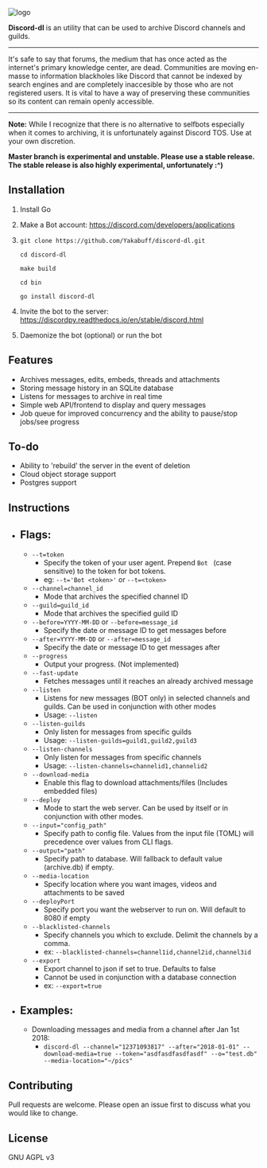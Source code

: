 
![logo](ddl.png)

**Discord-dl** is an utility that can be used to archive Discord channels and guilds.  

***

It's safe to say that forums, the medium that has once acted as the internet's primary knowledge center, are dead.  Communities are moving en-masse to information blackholes like Discord that cannot be indexed by search engines and are completely inaccesible by those who are not registered users.  It is vital to have a way of preserving these communities so its content can remain openly accessible. 

***

**Note:** While I recognize that there is no alternative to selfbots especially when it comes to archiving, it is unfortunately against Discord TOS.  Use at your own discretion.

**Master branch is experimental and unstable. Please use a stable release.  The stable release is also highly experimental, unfortunately :^)**

## Installation

1) Install Go

2) Make a Bot account: https://discord.com/developers/applications

3) ```git clone https://github.com/Yakabuff/discord-dl.git```

    ```cd discord-dl```

    ```make build```

    ```cd bin```

    ```go install discord-dl```

4) Invite the bot to the server: https://discordpy.readthedocs.io/en/stable/discord.html

5) Daemonize the bot (optional) or run the bot

## Features

- Archives messages, edits, embeds, threads and attachments
- Storing message history in an SQLite database
- Listens for messages to archive in real time
- Simple web API/frontend to display and query messages
- Job queue for improved concurrency and the ability to pause/stop jobs/see progress

## To-do

- Ability to 'rebuild' the server in the event of deletion
- Cloud object storage support
- Postgres support

## Instructions

- ## Flags: 
    - `--t=token` 
        - Specify the token of your user agent.  Prepend `Bot ` (case sensitive) to the token for bot tokens. 
        - eg: `--t='Bot <token>'` or `--t=<token>`
    - `--channel=channel_id`
        - Mode that archives the specified channel ID
    - `--guild=guild_id`
        - Mode that archives the specified guild ID
    - `--before=YYYY-MM-DD` or `--before=message_id`
        - Specify the date or message ID to get messages before
    - `--after=YYYY-MM-DD` or `--after=message_id`
        - Specify the date or message ID to get messages after
    - `--progress`
        - Output your progress. (Not implemented)
    - `--fast-update`
        - Fetches messages until it reaches an already archived message
    - `--listen`
        - Listens for new messages (BOT only) in selected channels and guilds. Can be used in conjunction with other modes
        - Usage: `--listen`
    - `--listen-guilds`
        - Only listen for messages from specific guilds
        - Usage: `--listen-guilds=guild1,guild2,guild3`
    - `--listen-channels`
        - Only listen for messages from specific channels
        - Usage: `--listen-channels=channelid1,channelid2`
    - `--download-media`
        - Enable this flag to download attachments/files (Includes embedded files)
    - `--deploy`
        - Mode to start the web server.  Can be used by itself or in conjunction with other modes.
    - `--input="config_path"`
        - Specify path to config file.  Values from the input file (TOML) will precedence over values from CLI flags.
    - `--output="path"`
        - Specify path to database.  Will fallback to default value (archive.db) if empty.
    - `--media-location`
        - Specify location where you want images, videos and attachments to be saved
    - `--deployPort`
        - Specify port you want the webserver to run on. Will default to 8080 if empty
    -  `--blacklisted-channels`
        - Specify channels you which to exclude.  Delimit the channels by a comma. 
        - ex: `--blacklisted-channels=channel1id,channel2id,channel3id`
    -  `--export`
        - Export channel to json if set to true. Defaults to false
        - Cannot be used in conjunction with a database connection
        - ex: `--export=true`

- ## Examples:
    - Downloading messages and media from a channel after Jan 1st 2018:
        - `discord-dl --channel="12371093817" --after="2018-01-01" --download-media=true --token="asdfasdfasdfasdf" --o="test.db" --media-location="~/pics"`
## Contributing
Pull requests are welcome. Please open an issue first to discuss what you would like to change.

## License
GNU AGPL v3